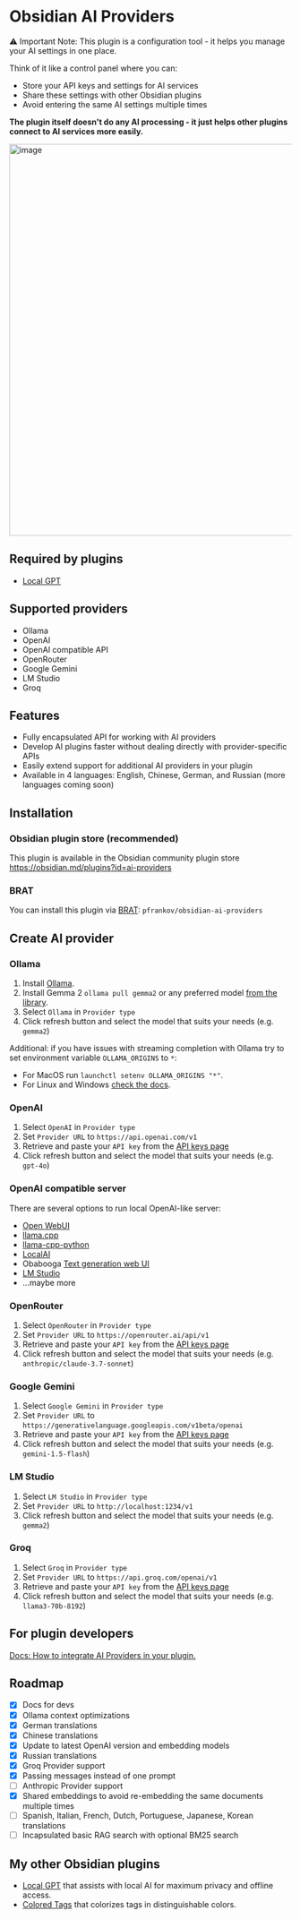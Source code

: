 # Obsidian AI Providers

⚠️ Important Note:
This plugin is a configuration tool - it helps you manage your AI settings in one place.

Think of it like a control panel where you can:
- Store your API keys and settings for AI services
- Share these settings with other Obsidian plugins
- Avoid entering the same AI settings multiple times

**The plugin itself doesn't do any AI processing - it just helps other plugins connect to AI services more easily.**

<img width="700" alt="image" src="https://github.com/user-attachments/assets/09b6313d-726c-440b-9201-1b2f2e839fa7" />

## Required by plugins
- [Local GPT](https://github.com/pfrankov/obsidian-local-gpt)

## Supported providers
- Ollama
- OpenAI
- OpenAI compatible API
- OpenRouter
- Google Gemini
- LM Studio
- Groq

## Features
- Fully encapsulated API for working with AI providers
- Develop AI plugins faster without dealing directly with provider-specific APIs
- Easily extend support for additional AI providers in your plugin
- Available in 4 languages: English, Chinese, German, and Russian (more languages coming soon)

## Installation
### Obsidian plugin store (recommended)
This plugin is available in the Obsidian community plugin store https://obsidian.md/plugins?id=ai-providers

### BRAT
You can install this plugin via [BRAT](https://obsidian.md/plugins?id=obsidian42-brat): `pfrankov/obsidian-ai-providers`

## Create AI provider
### Ollama
1. Install [Ollama](https://ollama.com/).
2. Install Gemma 2 `ollama pull gemma2` or any preferred model [from the library](https://ollama.com/library).
3. Select `Ollama` in `Provider type`
4. Click refresh button and select the model that suits your needs (e.g. `gemma2`)

Additional: if you have issues with streaming completion with Ollama try to set environment variable `OLLAMA_ORIGINS` to `*`:
- For MacOS run `launchctl setenv OLLAMA_ORIGINS "*"`.
- For Linux and Windows [check the docs](https://github.com/ollama/ollama/blob/main/docs/faq.md#how-do-i-configure-ollama-server).

### OpenAI
1. Select `OpenAI` in `Provider type`
2. Set `Provider URL` to `https://api.openai.com/v1`
3. Retrieve and paste your `API key` from the [API keys page](https://platform.openai.com/api-keys)
4. Click refresh button and select the model that suits your needs (e.g. `gpt-4o`)

### OpenAI compatible server
There are several options to run local OpenAI-like server:
- [Open WebUI](https://docs.openwebui.com/tutorials/integrations/continue-dev/)
- [llama.cpp](https://github.com/ggerganov/llama.cpp)
- [llama-cpp-python](https://github.com/abetlen/llama-cpp-python#openai-compatible-web-server)
- [LocalAI](https://localai.io/model-compatibility/llama-cpp/#setup)
- Obabooga [Text generation web UI](https://github.com/pfrankov/obsidian-local-gpt/discussions/8)
- [LM Studio](https://lmstudio.ai/)
- ...maybe more

### OpenRouter
1. Select `OpenRouter` in `Provider type`
2. Set `Provider URL` to `https://openrouter.ai/api/v1`
3. Retrieve and paste your `API key` from the [API keys page](https://openrouter.ai/settings/keys)
4. Click refresh button and select the model that suits your needs (e.g. `anthropic/claude-3.7-sonnet`)

### Google Gemini
1. Select `Google Gemini` in `Provider type`
2. Set `Provider URL` to `https://generativelanguage.googleapis.com/v1beta/openai`
3. Retrieve and paste your `API key` from the [API keys page](https://aistudio.google.com/apikey)
4. Click refresh button and select the model that suits your needs (e.g. `gemini-1.5-flash`)

### LM Studio
1. Select `LM Studio` in `Provider type`
2. Set `Provider URL` to `http://localhost:1234/v1`
3. Click refresh button and select the model that suits your needs (e.g. `gemma2`)

### Groq
1. Select `Groq` in `Provider type`
2. Set `Provider URL` to `https://api.groq.com/openai/v1`
3. Retrieve and paste your `API key` from the [API keys page](https://groq.com/docs/api-reference/introduction)
4. Click refresh button and select the model that suits your needs (e.g. `llama3-70b-8192`)

## For plugin developers
[Docs: How to integrate AI Providers in your plugin.](./packages/sdk/README.md)

## Roadmap
- [x] Docs for devs
- [x] Ollama context optimizations
- [x] German translations
- [x] Chinese translations
- [x] Update to latest OpenAI version and embedding models
- [x] Russian translations
- [x] Groq Provider support
- [x] Passing messages instead of one prompt
- [ ] Anthropic Provider support
- [x] Shared embeddings to avoid re-embedding the same documents multiple times
- [ ] Spanish, Italian, French, Dutch, Portuguese, Japanese, Korean translations
- [ ] Incapsulated basic RAG search with optional BM25 search

## My other Obsidian plugins
- [Local GPT](https://github.com/pfrankov/obsidian-local-gpt) that assists with local AI for maximum privacy and offline access.
- [Colored Tags](https://github.com/pfrankov/obsidian-colored-tags) that colorizes tags in distinguishable colors.